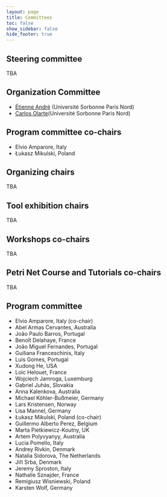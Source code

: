 ```yaml
---
layout: page
title: Committees
toc: false
show_sidebar: false
hide_footer: true
---
```


## Steering committee
TBA

## Organization Committee
 * [Étienne André](https://lipn.univ-paris13.fr/~andre/) (Université Sorbonne Paris Nord)
 * [Carlos Olarte](https://sites.google.com/site/carlosolarte)(Université Sorbonne Paris Nord)

## Program committee co-chairs
* Elvio Amparore, Italy
* Łukasz Mikulski, Poland

## Organizing chairs
TBA

## Tool exhibition chairs
TBA

## Workshops co-chairs
TBA

## Petri Net Course and Tutorials co-chairs
TBA

## Program committee

  * Elvio Amparore, Italy (co-chair)
  * Abel Armas Cervantes, Australia 
  * João Paulo Barros, Portugal 
  * Benoît Delahaye, France 
  * João Miguel Fernandes, Portugal 
  * Guiliana Franceschinis, Italy 
  * Luis Gomes, Portugal 
  * Xudong He, USA 
  * Loïc Helouet, France 
  * Wojciech Jamroga, Luxemburg 
  * Gabriel Juhás, Slovakia 
  * Anna Kalenkova, Australia 
  * Michael Köhler-Bußmeier, Germany 
  * Lars Kristensen, Norway 
  * Lisa Mannel, Germany 
  * Łukasz Mikulski, Poland (co-chair)
  * Guillermo Alberto Perez, Belgium 
  * Marta Pietkiewicz-Koutny, UK 
  * Artem Polyvyanyy, Australia 
  * Lucia Pomello, Italy 
  * Andrey Rivkin, Denmark 
  * Natalia Sidorova, The Netherlands 
  * Jiří Srba, Denmark 
  * Jeremy Sproston, Italy 
  * Nathalie Sznajder, France 
  * Remigiusz Wisniewski, Poland 
  * Karsten Wolf, Germany
